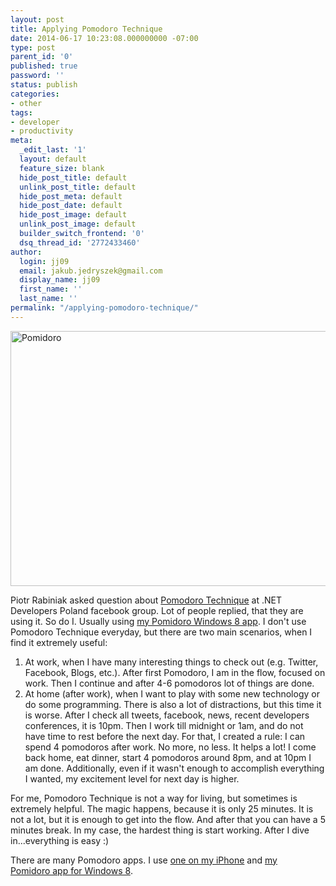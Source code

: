 ```yaml
---
layout: post
title: Applying Pomodoro Technique
date: 2014-06-17 10:23:08.000000000 -07:00
type: post
parent_id: '0'
published: true
password: ''
status: publish
categories:
- other
tags:
- developer
- productivity
meta:
  _edit_last: '1'
  layout: default
  feature_size: blank
  hide_post_title: default
  unlink_post_title: default
  hide_post_meta: default
  hide_post_date: default
  hide_post_image: default
  unlink_post_image: default
  builder_switch_frontend: '0'
  dsq_thread_id: '2772433460'
author:
  login: jj09
  email: jakub.jedryszek@gmail.com
  display_name: jj09
  first_name: ''
  last_name: ''
permalink: "/applying-pomodoro-technique/"
---
```

<p><img class="aligncenter size-full wp-image-2621" src="{{ site.baseurl }}/assets/2014/06/pomidoro-screenshot.png" alt="Pomidoro" width="733" height="408" /></p>
<p>Piotr Rabiniak asked question about <a href="http://pomodorotechnique.com/">Pomodoro Technique</a> at .NET Developers Poland facebook group. Lot of people replied, that they are using it. So do I. Usually using <a title="My Pomidoro Windows 8 app is getting famous" href="http://jj09.net/my-pomidoro-windows-8-app-is-getting-famous/">my Pomidoro Windows 8 app</a>. I don't use Pomodoro Technique everyday, but there are two main scenarios, when I find it extremely useful:</p>
<ol>
<li>At work, when I have many interesting things to check out (e.g. Twitter, Facebook, Blogs, etc.). After first Pomodoro, I am in the flow, focused on work. Then I continue and after 4-6 pomodoros lot of things are done.</li>
<li>At home (after work), when I want to play with some new technology or do some programming. There is also a lot of distractions, but this time it is worse. After I check all tweets, facebook, news, recent developers conferences, it is 10pm. Then I work till midnight or 1am, and do not have time to rest before the next day. For that, I created a rule: I can spend 4 pomodoros after work. No more, no less. It helps a lot! I come back home, eat dinner, start 4 pomodoros around 8pm, and at 10pm I am done. Additionally, even if it wasn't enough to accomplish everything I wanted, my excitement level for next day is higher.</li>
</ol>
<p>For me, Pomodoro Technique is not a way for living, but sometimes is extremely helpful. The magic happens, because it is only 25 minutes. It is not a lot, but it is enough to get into the flow. And after that you can have a 5 minutes break. In my case, the hardest thing is start working. After I dive in...everything is easy :)</p>
<p>There are many Pomodoro apps. I use <a href="http://appcrawlr.com/ios/simple-pomodoro-timer">one on my iPhone</a> and <a href="http://apps.microsoft.com/windows/en-us/app/pomidoro/63bde253-b627-44ec-884e-59e17af7a918">my Pomidoro app for Windows 8</a>.</p>
